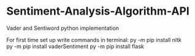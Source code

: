 # Sentiment-Analysis-Algorithm-API
Vader and Sentiword python implementation

For first time set up write commands in terminal:
py -m pip install nltk </br>
py -m pip install vaderSentiment
py -m pip install flask
